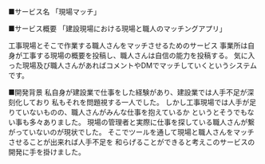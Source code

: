 ■サービス名
「現場マッチ」

■サービス概要
「建設現場における現場と職人のマッチングアプリ」

工事現場とそこで作業する職人さんをマッチさせるためのサービス
事業所は自身が工事する現場の概要を投稿し、職人さんは自信の能力を投稿する。
気に入った現場及び職人さんがあればコメントやDMでマッチしていくというシステムです。

■開発背景
私自身が建設業で仕事をした経験があり、建設業では人手不足が深刻化しており
私もそれを問題視する一人でした。
しかし工事現場では人手が足りていないものの、職人さんがみんな仕事を抱えているか
というとそうでもない事も多々ありました。
現場の管理者と実際に仕事を探している職人さんが繋がっていないのが現状でした。
そこでツールを通して現場と職人さんをマッチさせることが出来れば人手不足を
和らげることができると考えこのサービスの開発に手を掛けました。